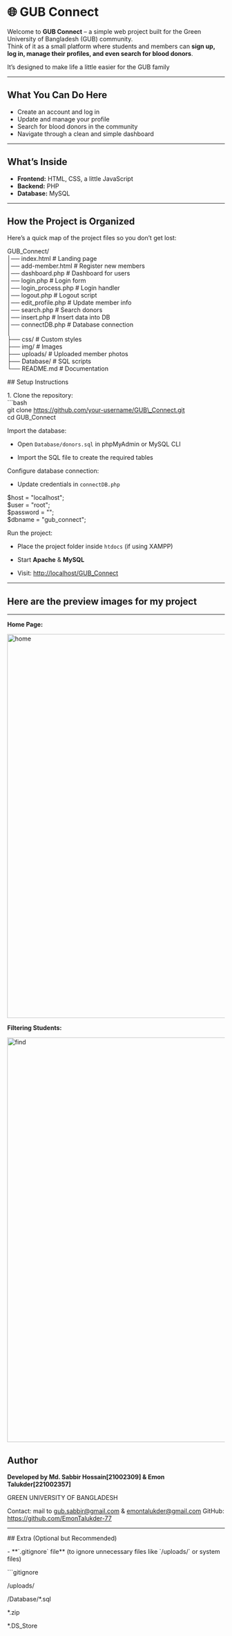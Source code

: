 # **🌐 GUB Connect**

Welcome to **GUB Connect**  – a simple web project built for the Green University of Bangladesh (GUB) community.  
Think of it as a small platform where students and members can **sign up, log in, manage their profiles, and even search for blood donors**.

It’s designed to make life a little easier for the GUB family 

---

## **What You Can Do Here**

* Create an account and log in   
* Update and manage your profile   
* Search for blood donors in the community   
* Navigate through a clean and simple dashboard 

---

## **What’s Inside**

* **Frontend:** HTML, CSS, a little JavaScript  
* **Backend:** PHP  
* **Database:** MySQL

---

## **How the Project is Organized**

Here’s a quick map of the project files so you don’t get lost:

GUB\_Connect/  
 │── index.html \# Landing page  
 │── add-member.html \# Register new members  
 │── dashboard.php \# Dashboard for users  
 │── login.php \# Login form  
 │── login\_process.php \# Login handler  
 │── logout.php \# Logout script  
 │── edit\_profile.php \# Update member info  
 │── search.php \# Search donors  
 │── insert.php \# Insert data into DB  
 │── connectDB.php \# Database connection  
 │  
 ├── css/ \# Custom styles  
 ├── img/ \# Images  
 ├── uploads/ \# Uploaded member photos  
 ├── Database/ \# SQL scripts  
 └── README.md \# Documentation

\#\#  Setup Instructions

1\. Clone the repository:  
   \`\`\`bash  
   git clone https://github.com/your-username/GUB\_Connect.git  
   cd GUB\_Connect

Import the database:

* Open `Database/donors.sql` in phpMyAdmin or MySQL CLI

* Import the SQL file to create the required tables

Configure database connection:

* Update credentials in `connectDB.php`

$host \= "localhost";  
$user \= "root";  
$password \= "";  
$dbname \= "gub\_connect";

Run the project:

* Place the project folder inside `htdocs` (if using XAMPP)

* Start **Apache** & **MySQL**

* Visit: [http://localhost/GUB\_Connect](http://localhost/GUB_Connect)

---

## **Here are the preview images for my project**

---

**Home Page:**

<img width="1833" height="890" alt="home" src="https://github.com/user-attachments/assets/9c726151-c3b0-45a0-b458-fbf0f6db89a2" />

**Filtering Students:**

<img width="1750" height="938" alt="find" src="https://github.com/user-attachments/assets/3cb4e6a4-2fc4-4c1c-96bb-9c48da73bdf8" />


## **Author**

**Developed by  Md. Sabbir Hossain[21002309] & Emon Talukder[221002357]**

GREEN UNIVERSITY OF BANGLADESH

Contact: mail to gub.sabbir@gmail.com & emontalukder@gmail.com
GitHub: https://github.com/EmonTalukder-77

---

\#\# Extra (Optional but Recommended)

\- \*\*\`.gitignore\` file\*\* (to ignore unnecessary files like \`/uploads/\` or system files)

   \`\`\`gitignore

   /uploads/

   /Database/\*.sql

   \*.zip

   \*.DS\_Store



   

